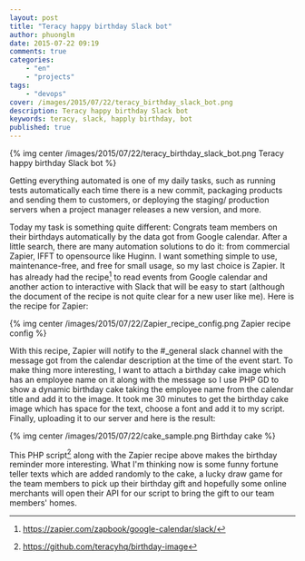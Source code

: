 ```yaml
---
layout: post
title: "Teracy happy birthday Slack bot"
author: phuonglm
date: 2015-07-22 09:19
comments: true
categories:
    - "en"
    - "projects"
tags:
    - "devops"
cover: /images/2015/07/22/teracy_birthday_slack_bot.png
description: Teracy happy birthday Slack bot
keywords: teracy, slack, happly birthday, bot
published: true
---
```


{% img center /images/2015/07/22/teracy_birthday_slack_bot.png Teracy happy birthday Slack bot %}

Getting everything automated is one of my daily tasks, such as running tests automatically each time
there is a new commit, packaging products and sending them to customers, or deploying the
staging/ production servers when a project manager releases a new version, and more.



<!-- more -->

Today my task is something quite different: Congrats team members on their birthdays automatically
by the data got from Google calendar. After a little search, there are many automation solutions to
do it: from commercial Zapier, IFFT to opensource like Huginn.
I want something simple to use, maintenance-free, and free for small usage, so my last
choice is Zapier. It has already had the recipe[^1] to read events from Google calendar and another
action to interactive with Slack that will be easy to start (although the document of the recipe
is not quite clear for a new user like me). Here is the recipe for Zapier:

{% img center /images/2015/07/22/Zapier_recipe_config.png Zapier recipe config %}

With this recipe, Zapier will notify to the #_general slack channel with the message got from the
calendar description at the time of the event start. To make thing more interesting, I want to
attach a birthday cake image which has an employee name on it along with the message so I use PHP GD
to show a dynamic birthday cake taking the employee name from the calendar title and add it to the
image. It took me 30 minutes to get the birthday cake image which has space for the text, choose a
font and add it to my script. Finally, uploading it to our server and here is the result:

{% img center /images/2015/07/22/cake_sample.png Birthday cake %}

This PHP script[^2] along with the Zapier recipe above makes the birthday reminder more interesting.
What I'm thinking now is some funny fortune teller texts which are added randomly to the cake, a
lucky draw game for the team members to pick up their birthday gift and hopefully some online
merchants will open their API for our script to bring the gift to our team members' homes.

[^1]: https://zapier.com/zapbook/google-calendar/slack/
[^2]: https://github.com/teracyhq/birthday-image
